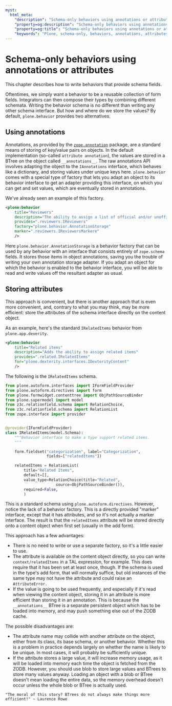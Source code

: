 ```yaml
---
myst:
  html_meta:
    "description": "Schema-only behaviors using annotations or attributes for content types in Plone"
    "property=og:description": "Schema-only behaviors using annotations or attributes for content types in Plone"
    "property=og:title": "Schema-only behaviors using annotations or attributes for content types in Plone"
    "keywords": "Plone, schema-only, behaviors, annotations, attributes, content types"
---
```


# Schema-only behaviors using annotations or attributes

This chapter describes how to write behaviors that provide schema fields.

Oftentimes, we simply want a behavior to be a reusable collection of form fields.
Integrators can then compose their types by combining different schemata.
Writing the behavior schema is no different than writing any other schema interface.
But how and where do we store the values?
By default, `plone.behavior` provides two alternatives.


## Using annotations

Annotations, as provided by the [`zope.annotation`](https://pypi.org/project/zope.annotation/) package, are a standard means of storing of key/value pairs on objects.
In the default implementation (so-called `attribute annotation`), the values are stored in a BTree on the object called `__annotations__`.
The raw annotations API involves adapting the object to the `IAnnotations` interface, which behaves like a dictionary, and storing values under unique keys here.
`plone.behavior` comes with a special type of factory that lets you adapt an object to its behavior interface to get an adapter providing this interface, on which you can get and set values, which are eventually stored in annotations.

We've already seen an example of this factory.

```xml
<plone:behavior
    title="Reviewers"
    description="The ability to assign a list of official and/or unofficial reviewers to an item, granting those users special powers."
    provides=".reviewers.IReviewers"
    factory="plone.behavior.AnnotationStorage"
    marker=".reviewers.IReviewersMarkere"
    />
```

Here `plone.behavior.AnnotationStorage` is a behavior factory that can be used by any behavior with an interface that consists entirely of `zope.schema` fields.
It stores those items in object annotations, saving you the trouble of writing your own annotation storage adapter.
If you adapt an object for which the behavior is enabled to the behavior interface, you will be able to read and write values off the resultant adapter as usual.


## Storing attributes

This approach is convenient, but there is another approach that is even more convenient, and, contrary to what you may think, may be more efficient: store the attributes of the schema interface directly on the content object.

As an example, here's the standard `IRelatedItems` behavior from `plone.app.dexerity`.

```xml
<plone:behavior
    title="Related items"
    description="Adds the ability to assign related items"
    provides=".related.IRelatedItems"
    for="plone.dexterity.interfaces.IDexterityContent"
    />
```

The following is the `IRelatedItems` schema.

```python
from plone.autoform.interfaces import IFormFieldProvider
from plone.autoform.directives import form
from plone.formwidget.contenttree import ObjPathSourceBinder
from plone.supermodel import model
from z3c.relationfield.schema import RelationChoice,
from z3c.relationfield.schema import RelationList
from zope.interface import provider


@provider(IFormFieldProvider)
class IRelatedItems(model.Schema):
    """Behavior interface to make a type support related items.
    """

    form.fieldset("categorization", label="Categorization",
                  fields=["relatedItems"])

    relatedItems = RelationList(
        title="Related Items",
        default=[],
        value_type=RelationChoice(title="Related",
                      source=ObjPathSourceBinder()),
        required=False,
        )
```

This is a standard schema using `plone.autoform.directives`.
However, notice the lack of a behavior factory.
This is a directly provided "marker" interface, except that it has attributes, and so it's not actually a marker interface.
The result is that the `relatedItems` attribute will be stored directly onto a content object when first set (usually in the add form).

This approach has a few advantages:

-   There is no need to write or use a separate factory, so it's a little easier to use.
-   The attribute is available on the content object directly, so you can write `context/relatedItems` in a TAL expression, for example.
    This does require that it has been set at least once, though.
    If the schema is used in the type's add form, that will normally suffice, but old instances of the same type may not have the attribute and could raise an `AttributeError.`
-   If the value is going to be used frequently, and especially if it's read when viewing the content object, storing it in an attribute is more efficient than storing it in an annotation.
    This is because the `__annotations__` BTree is a separate persistent object which has to be loaded into memory, and may push something else out of the ZODB cache.

The possible disadvantages are:

-   The attribute name may collide with another attribute on the object, either from its class, its base schema, or another behavior.
    Whether this is a problem in practice depends largely on whether the name is likely to be unique.
    In most cases, it will probably be sufficiently unique.
-   If the attribute stores a large value, it will increase memory usage, as it will be loaded into memory each time the object is fetched from the ZODB.
    However, you should use blob to store large values and BTrees to store many values anyway.
    Loading an object with a blob or BTree doesn't mean loading the entire data, so the memory overhead doesn't occur unless the whole blob or BTree is actually used.

```{note}
"The moral of this story? BTrees do not always make things more efficient!" ~ Laurence Rowe
```
